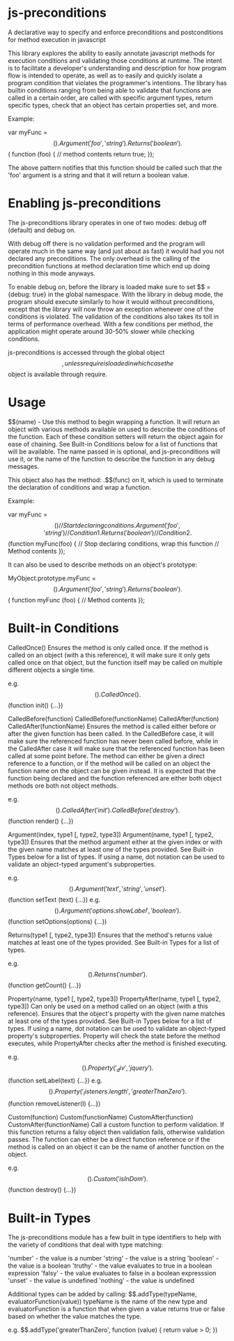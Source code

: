 js-preconditions
================

A declarative way to specify and enforce preconditions and postconditions for method execution in javascript

This library explores the ability to easily annotate javascript methods for execution conditions and validating those conditions at runtime.  The intent is to facilitate a developer's understanding and description for how program flow is intended to operate, as well as to easily and quickly isolate a program condition that violates the programmer's intentions.  The library has builtin conditions ranging from being able to validate that functions are called in a certain order, are called with specific argument types, return specific types, check that an object has certain properties set, and more.

Example:

var myFunc = $$().Argument('foo', 'string').Returns('boolean').$$(
  function (foo) {
    // method contents
    return true;
  });

The above pattern notifies that this function should be called such that the 'foo' argument is a string and that it will return a boolean value.

Enabling js-preconditions
=========================

The js-preconditions library operates in one of two modes: debug off (default) and debug on.  

With debug off there is no validation performed and the program will operate much in the same way (and just about as fast) it would had you not declared any preconditions.  The only overhead is the calling of the precondition functions at method declaration time which end up doing nothing in this mode anyways.

To enable debug on, before the library is loaded make sure to set $$ = {debug: true} in the global namespace.  With the library in debug mode, the program should execute similarly to how it would without preconditions, except that the library will now throw an exception whenever one of the conditions is violated.  The validation of the conditions also takes its toll in terms of performance overhead.  With a few conditions per method, the application might operate around 30-50% slower while checking conditions.

js-preconditions is accessed through the global object $$, unless require is loaded in which case the $$ object is available through require.

Usage
=====

$$(name) - Use this method to begin wrapping a function.  It will return an object with various methods available on used to describe the conditions of the function.  Each of these condition setters will return the object again for ease of chaining.  See Built-in Conditions below for a list of functions that will be available.  The name passed in is optional, and js-preconditions will use it, or the name of the function to describe the function in any debug messages.

This object also has the method: .$$(func) on it, which is used to terminate the declaration of conditions and wrap a function.

Example: 

var myFunc = $$() // Start declaring conditions
              .Argument('foo', 'string')  // Condition 1
              .Returns('boolean')         // Condition 2
              .$$(function myFunc(foo) {  // Stop declaring conditions, wrap this function
                // Method contents
              });
              
It can also be used to describe methods on an object's prototype:

MyObject.prototype.myFunc = $$().Argument('foo', 'string').Returns('boolean').$$(
  function myFunc (foo) {
    // Method contents
  });

Built-in Conditions
===================

CalledOnce()
Ensures the method is only called once.  If the method is called on an object (with a this reference), it will make sure it only gets called once on that object, but the function itself may be called on multiple different objects a single time.

e.g. $$().CalledOnce().$$(function init() {...})

CalledBefore(function)
CalledBefore(functionName)
CalledAfter(function)
CalledAfter(functionName)
Ensures the method is called either before or after the given function has been called.  In the CalledBefore case, it will make sure the referenced function has never been called before, while in the CalledAfter case it will make sure that the referenced function has been called at some point before.  The method can either be given a direct reference to a function, or if the method will be called on an object the function name on the object can be given instead.  It is expected that the function being declared and the function referenced are either both object methods ore both not object methods.

e.g. $$().CalledAfter('init').CalledBefore('destroy').$$(function render() {...})

Argument(index, type1 [, type2, type3])
Argument(name, type1 [, type2, type3])
Ensures that the method argument either at the given index or with the given name matches at least one of the types provided.  See Built-in Types below for a list of types.  If using a name, dot notation can be used to validate an object-typed argument's subproperties.

e.g. $$().Argument('text', 'string', 'unset').$$(function setText (text) {...})
e.g. $$().Argument('options.showLabel', 'boolean').$$(function setOptions(options) {...})

Returns(type1 [, type2, type3])
Ensures that the method's returns value matches at least one of the types provided.  See Built-in Types for a list of types.

e.g. $$().Returns('number').$$(function getCount() {...})

Property(name, type1 [, type2, type3])
PropertyAfter(name, type1 [, type2, type3])
Can only be used on a method called on an object (with a this reference).  Ensures that the object's property with the given name matches at least one of the types provided.  See Built-in Types below for a list of types.  If using a name, dot notation can be used to validate an object-typed property's subproperties.  Property will check the state before the method executes, while PropertyAfter checks after the method is finished executing.

e.g. $$().Property('_div', 'jquery').$$(function setLabel(text) {...})
e.g. $$().Property('_listeners.length', 'greaterThanZero').$$(function removeListener(l) {...})

Custom(function)
Custom(functionName)
CustomAfter(function)
CustomAfter(functionName)
Call a custom function to perform validation.  If this function returns a falsy object then validation fails, otherwise validation passes.  The function can either be a direct function reference or if the method is called on an object it can be the name of another function on the object.

e.g. $$().Custom('isInDom').$$(function destroy() {...})

Built-in Types
==============

The js-preconditions module has a few built in type identifiers to help with the variety of conditions that deal with type matching:

'number' - the value is a number
'string' - the value is a string
'boolean' - the value is a boolean
'truthy' - the value evaluates to true in a boolean expression
'falsy' - the value evaluates to false in a boolean expresssion
'unset' - the value is undefined
'nothing' - the value is undefined

Additional types can be added by calling:
$$.addType(typeName, evaluatorFunction(value))
typeName is the name of the new type and evaluatorFunction is a function that when given a value returns true or false based on whether the value matches the type.

e.g. $$.addType('greaterThanZero', function (value) { return value > 0; })
